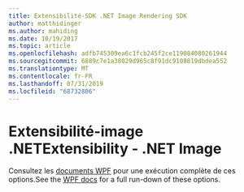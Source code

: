 ```yaml
---
title: Extensibilité-SDK .NET Image Rendering SDK
author: matthidinger
ms.author: mahiding
ms.date: 10/19/2017
ms.topic: article
ms.openlocfilehash: adfb745309ea6c1fcb245f2ce119084080261944
ms.sourcegitcommit: 6889c7e1a38029d965c8f91dc9108819dbdea552
ms.translationtype: MT
ms.contentlocale: fr-FR
ms.lasthandoff: 07/31/2019
ms.locfileid: "68732806"
---
```

# <a name="extensibility---net-image"></a><span data-ttu-id="3b53e-102">Extensibilité-image .NET</span><span class="sxs-lookup"><span data-stu-id="3b53e-102">Extensibility - .NET Image</span></span>

<span data-ttu-id="3b53e-103">Consultez les [documents WPF](../net-wpf/getting-started.md) pour une exécution complète de ces options.</span><span class="sxs-lookup"><span data-stu-id="3b53e-103">See the [WPF docs](../net-wpf/getting-started.md) for a full run-down of these options.</span></span>